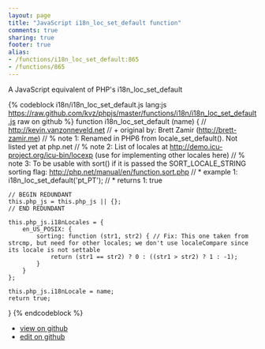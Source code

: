 ```yaml
---
layout: page
title: "JavaScript i18n_loc_set_default function"
comments: true
sharing: true
footer: true
alias:
- /functions/i18n_loc_set_default:865
- /functions/865
---
```

A JavaScript equivalent of PHP's i18n_loc_set_default

{% codeblock i18n/i18n_loc_set_default.js lang:js https://raw.github.com/kvz/phpjs/master/functions/i18n/i18n_loc_set_default.js raw on github %}
function i18n_loc_set_default (name) {
    // http://kevin.vanzonneveld.net
    // +   original by: Brett Zamir (http://brett-zamir.me)
    // %          note 1: Renamed in PHP6 from locale_set_default(). Not listed yet at php.net
    // %          note 2: List of locales at http://demo.icu-project.org/icu-bin/locexp (use for implementing other locales here)
    // %          note 3: To be usable with sort() if it is passed the SORT_LOCALE_STRING sorting flag: http://php.net/manual/en/function.sort.php
    // *     example 1: i18n_loc_set_default('pt_PT');
    // *     returns 1: true

    // BEGIN REDUNDANT
    this.php_js = this.php_js || {};
    // END REDUNDANT

    this.php_js.i18nLocales = {
        en_US_POSIX: {
            sorting: function (str1, str2) { // Fix: This one taken from strcmp, but need for other locales; we don't use localeCompare since its locale is not settable
                return (str1 == str2) ? 0 : ((str1 > str2) ? 1 : -1);
            }
        }
    };

    this.php_js.i18nLocale = name;
    return true;
}
{% endcodeblock %}

 - [view on github](https://github.com/kvz/phpjs/blob/master/functions/i18n/i18n_loc_set_default.js)
 - [edit on github](https://github.com/kvz/phpjs/edit/master/functions/i18n/i18n_loc_set_default.js)
